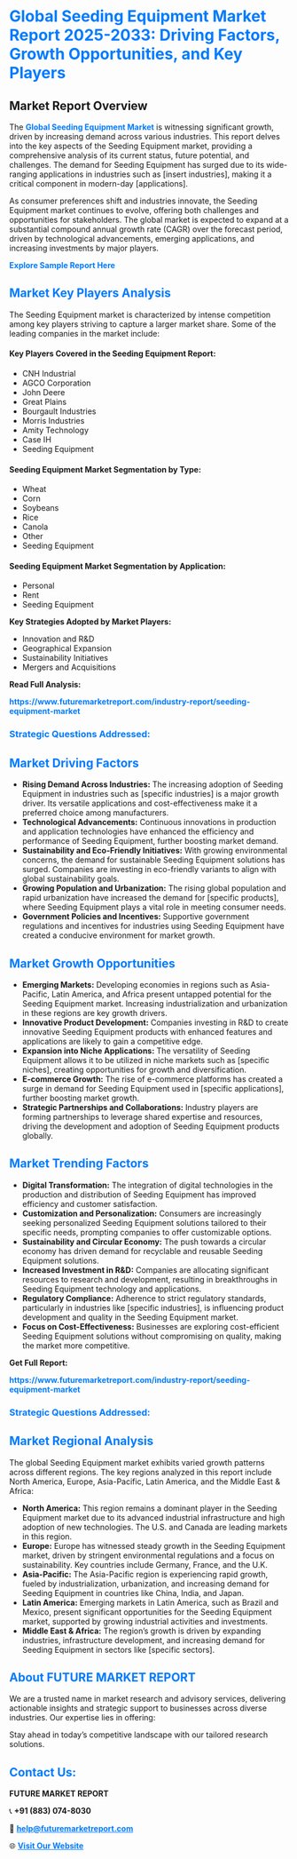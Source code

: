 <h1 style="color: #007BFF;">Global Seeding Equipment Market Report 2025-2033: Driving Factors, Growth Opportunities, and Key Players</h1>

<section id="overview">
<h2>Market Report Overview</h2>
<p>The <a href="https://www.futuremarketreport.com/industry-report/seeding-equipment-market" style="color: #007BFF; text-decoration: none;"><strong>Global Seeding Equipment Market</strong></a> is witnessing significant growth, driven by increasing demand across various industries. This report delves into the key aspects of the Seeding Equipment market, providing a comprehensive analysis of its current status, future potential, and challenges. The demand for Seeding Equipment has surged due to its wide-ranging applications in industries such as [insert industries], making it a critical component in modern-day [applications].</p>
<p>As consumer preferences shift and industries innovate, the Seeding Equipment market continues to evolve, offering both challenges and opportunities for stakeholders. The global market is expected to expand at a substantial compound annual growth rate (CAGR) over the forecast period, driven by technological advancements, emerging applications, and increasing investments by major players.</p>
</section>

<section id="overview">
<p><a href="https://www.futuremarketreport.com/request-sample/reportId=108400" style="color: #007BFF; text-decoration: none;"><strong>Explore Sample Report Here</strong></a></p>
</section>

<section id="key-players">
<h2 style="color: #007BFF;">Market Key Players Analysis</h2>
<p>The Seeding Equipment market is characterized by intense competition among key players striving to capture a larger market share. Some of the leading companies in the market include:</p>
<h4>Key Players Covered in the Seeding Equipment Report:</h4>
<ul><li>CNH Industrial</li><li>AGCO Corporation</li><li>John Deere</li><li>Great Plains</li><li>Bourgault Industries</li><li>Morris Industries</li><li>Amity Technology</li><li>Case IH</li><li>Seeding Equipment</li></ul>
<h4>Seeding Equipment Market Segmentation by Type:</h4>
<ul><li>Wheat</li><li>Corn</li><li>Soybeans</li><li>Rice</li><li>Canola</li><li>Other</li><li>Seeding Equipment</li></ul>

<h4>Seeding Equipment Market Segmentation by Application:</h4>
<ul><li>Personal</li><li>Rent</li><li>Seeding Equipment</li></ul>
<p><strong>Key Strategies Adopted by Market Players:</strong></p>
<ul>
<li>Innovation and R&D</li>
<li>Geographical Expansion</li>
<li>Sustainability Initiatives</li>
<li>Mergers and Acquisitions</li>
</ul>
</section>

<section>
<p><strong>Read Full Analysis: </strong></p><a href="https://www.futuremarketreport.com/industry-report/seeding-equipment-market" style="color: #007BFF; text-decoration: none;"><strong>https://www.futuremarketreport.com/industry-report/seeding-equipment-market</strong></a>
<h3 style="color: #007BFF;">Strategic Questions Addressed:</h3>
</section>

<section id="driving-factors">
<h2 style="color: #007BFF;">Market Driving Factors</h2>
<ul>
<li><strong>Rising Demand Across Industries:</strong> The increasing adoption of Seeding Equipment in industries such as [specific industries] is a major growth driver. Its versatile applications and cost-effectiveness make it a preferred choice among manufacturers.</li>
<li><strong>Technological Advancements:</strong> Continuous innovations in production and application technologies have enhanced the efficiency and performance of Seeding Equipment, further boosting market demand.</li>
<li><strong>Sustainability and Eco-Friendly Initiatives:</strong> With growing environmental concerns, the demand for sustainable Seeding Equipment solutions has surged. Companies are investing in eco-friendly variants to align with global sustainability goals.</li>
<li><strong>Growing Population and Urbanization:</strong> The rising global population and rapid urbanization have increased the demand for [specific products], where Seeding Equipment plays a vital role in meeting consumer needs.</li>
<li><strong>Government Policies and Incentives:</strong> Supportive government regulations and incentives for industries using Seeding Equipment have created a conducive environment for market growth.</li>
</ul>
</section>

<section id="growth-opportunities">
<h2 style="color: #007BFF;">Market Growth Opportunities</h2>
<ul>
<li><strong>Emerging Markets:</strong> Developing economies in regions such as Asia-Pacific, Latin America, and Africa present untapped potential for the Seeding Equipment market. Increasing industrialization and urbanization in these regions are key growth drivers.</li>
<li><strong>Innovative Product Development:</strong> Companies investing in R&D to create innovative Seeding Equipment products with enhanced features and applications are likely to gain a competitive edge.</li>
<li><strong>Expansion into Niche Applications:</strong> The versatility of Seeding Equipment allows it to be utilized in niche markets such as [specific niches], creating opportunities for growth and diversification.</li>
<li><strong>E-commerce Growth:</strong> The rise of e-commerce platforms has created a surge in demand for Seeding Equipment used in [specific applications], further boosting market growth.</li>
<li><strong>Strategic Partnerships and Collaborations:</strong> Industry players are forming partnerships to leverage shared expertise and resources, driving the development and adoption of Seeding Equipment products globally.</li>
</ul>
</section>

<section id="trending-factors">
<h2 style="color: #007BFF;">Market Trending Factors</h2>
<ul>
<li><strong>Digital Transformation:</strong> The integration of digital technologies in the production and distribution of Seeding Equipment has improved efficiency and customer satisfaction.</li>
<li><strong>Customization and Personalization:</strong> Consumers are increasingly seeking personalized Seeding Equipment solutions tailored to their specific needs, prompting companies to offer customizable options.</li>
<li><strong>Sustainability and Circular Economy:</strong> The push towards a circular economy has driven demand for recyclable and reusable Seeding Equipment solutions.</li>
<li><strong>Increased Investment in R&D:</strong> Companies are allocating significant resources to research and development, resulting in breakthroughs in Seeding Equipment technology and applications.</li>
<li><strong>Regulatory Compliance:</strong> Adherence to strict regulatory standards, particularly in industries like [specific industries], is influencing product development and quality in the Seeding Equipment market.</li>
<li><strong>Focus on Cost-Effectiveness:</strong> Businesses are exploring cost-efficient Seeding Equipment solutions without compromising on quality, making the market more competitive.</li>
</ul>
</section>

<section>
<p><strong>Get Full Report: </strong></p><a href="https://www.futuremarketreport.com/industry-report/seeding-equipment-market" style="color: #007BFF; text-decoration: none;"><strong>https://www.futuremarketreport.com/industry-report/seeding-equipment-market</strong></a>
<h3 style="color: #007BFF;">Strategic Questions Addressed:</h3>
</section>


<section id="regional-analysis">
<h2 style="color: #007BFF;">Market Regional Analysis</h2>
<p>The global Seeding Equipment market exhibits varied growth patterns across different regions. The key regions analyzed in this report include North America, Europe, Asia-Pacific, Latin America, and the Middle East & Africa:</p>
<ul>
<li><strong>North America:</strong> This region remains a dominant player in the Seeding Equipment market due to its advanced industrial infrastructure and high adoption of new technologies. The U.S. and Canada are leading markets in this region.</li>
<li><strong>Europe:</strong> Europe has witnessed steady growth in the Seeding Equipment market, driven by stringent environmental regulations and a focus on sustainability. Key countries include Germany, France, and the U.K.</li>
<li><strong>Asia-Pacific:</strong> The Asia-Pacific region is experiencing rapid growth, fueled by industrialization, urbanization, and increasing demand for Seeding Equipment in countries like China, India, and Japan.</li>
<li><strong>Latin America:</strong> Emerging markets in Latin America, such as Brazil and Mexico, present significant opportunities for the Seeding Equipment market, supported by growing industrial activities and investments.</li>
<li><strong>Middle East & Africa:</strong> The region’s growth is driven by expanding industries, infrastructure development, and increasing demand for Seeding Equipment in sectors like [specific sectors].</li>
</ul>
</section>

<footer>
<h2 style="color: #007BFF;">About FUTURE MARKET REPORT</h2>
<p>We are a trusted name in market research and advisory services, delivering actionable insights and strategic support to businesses across diverse industries. Our expertise lies in offering:</p>

<p>Stay ahead in today’s competitive landscape with our tailored research solutions.</p>

<h2 style="color: #007BFF;">Contact Us:</h2>
<p><strong>FUTURE MARKET REPORT</strong></p>
<p>📞 <strong>+91 (883) 074-8030</strong></p>
<p>📧 <strong><a href="mailto:help@futuremarketreport.com" style="color: #007BFF;">help@futuremarketreport.com</a></strong></p>
<p>🌐 <strong><a href="https://www.futuremarketreport.com/" style="color: #007BFF;">Visit Our Website</a></strong></p>
</footer>